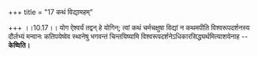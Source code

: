 +++
title = "17 कथं विद्यामहम्"

+++
।।10.17।। योग ऐश्वर्यं तद्वन् हे योगिन्; त्वां कथं चर्मचक्षुषा विद्यां न
कथमपीति विश्वरूपदर्शनस्य दौर्लभ्यं मन्वानः कतिपयेष्वेव स्थानेषु भगवन्तं
चिन्तयिष्यामि विश्वरूपदर्शनेऽधिकारसिद्ध्यर्थमित्याशयेनाह --
**केष्विति।**
